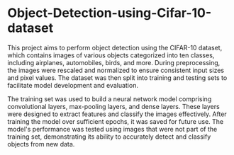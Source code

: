 # Object-Detection-using-Cifar-10-dataset

This project aims to perform object detection using the CIFAR-10 dataset, which contains images of various objects categorized into ten classes, including airplanes, automobiles, birds, and more. During preprocessing, the images were rescaled and normalized to ensure consistent input sizes and pixel values. The dataset was then split into training and testing sets to facilitate model development and evaluation.

The training set was used to build a neural network model comprising convolutional layers, max-pooling layers, and dense layers. These layers were designed to extract features and classify the images effectively. After training the model over sufficient epochs, it was saved for future use. The model's performance was tested using images that were not part of the training set, demonstrating its ability to accurately detect and classify objects from new data.
